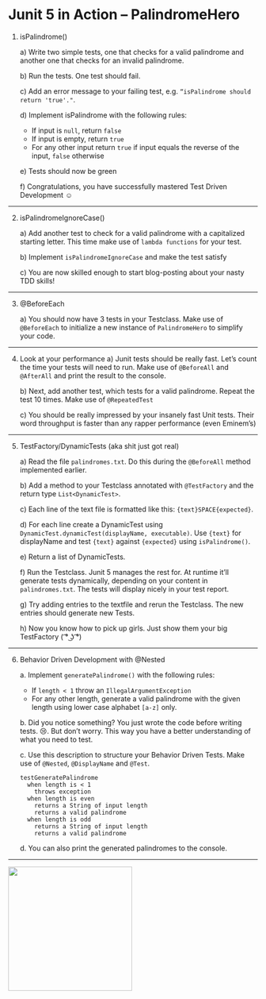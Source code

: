 # Junit 5 in Action – PalindromeHero
1.	isPalindrome()

    a) Write two simple tests, one that checks for a valid palindrome and another one that checks for an invalid palindrome.
    
    b) Run the tests. One test should fail.
    
    c) Add an error message to your failing test, e.g. `“isPalindrome should return 'true'."`.
    
    d) Implement isPalindrome with the following rules:

     - If input is `null`, return `false`
     -	If input is empty, return `true`
     -	For any other input return `true` if input equals the reverse of the input, `false` otherwise
        
    e) Tests should now be green
    
    f) Congratulations, you have successfully mastered Test Driven Development :relaxed:

---

2.	isPalindromeIgnoreCase()

    a)	Add another test to check for a valid palindrome with a capitalized starting letter. This time make use of `lambda functions` for your test.
    
    b)	Implement `isPalindromeIgnoreCase` and make the test satisfy
    
    c)	You are now skilled enough to start blog-posting about your nasty TDD skills!

---

3.	@BeforeEach

    a)	You should now have 3 tests in your Testclass. Make use of `@BeforeEach` to initialize a new instance of `PalindromeHero` to simplify your code.

---

4.	Look at your performance
    a)	Junit tests should be really fast. Let’s count the time your tests will need to run. Make use of `@BeforeAll` and `@AfterAll` and print the result to the console.
    
    b)	Next, add another test, which tests for a valid palindrome. Repeat the test 10 times. Make use of `@RepeatedTest`
    
    c)	You should be really impressed by your insanely fast Unit tests. Their word throughput is faster than any rapper performance (even Eminem’s)
    
---

5.	TestFactory/DynamicTests (aka shit just got real)

    a)	Read the file `palindromes.txt`. Do this during the `@BeforeAll` method implemented earlier.
    
    b)	Add a method to your Testclass annotated with `@TestFactory` and the return type `List<DynamicTest>`.
    
    c)	Each line of the text file is formatted like this: `{text}SPACE{expected}`.
    
    d)	For each line create a DynamicTest using `DynamicTest.dynamicTest(displayName, executable)`. Use `{text}` for displayName and test `{text}` against `{expected}` using `isPalindrome()`.
    
    e)	Return a list of DynamicTests.
    
    f)	Run the Testclass. Junit 5 manages the rest for. At runtime it’ll generate tests dynamically, depending on your content in `palindromes.txt`. The tests will display nicely in your test report.
    
    g)	Try adding entries to the textfile and rerun the Testclass. The new entries should generate new Tests.
    
    h)	Now you know how to pick up girls. Just show them your big TestFactory ( ͡° ͜ʖ ͡°)

---

6.	Behavior Driven Development with @Nested

    a.	Implement `generatePalindrome()` with the following rules:
    
       -	If `length < 1` throw an `IllegalArgumentException`
       -	For any other length, generate a valid palindrome with the given length using lower case alphabet `[a-z]` only.
       
    b.	Did you notice something? You just wrote the code before writing tests. :cry:. But don’t worry. This way you have a better understanding of what you need to test.
    
    c.	Use this description to structure your Behavior Driven Tests. Make use of `@Nested`, `@DisplayName` and `@Test`.
    
      ```
      testGeneratePalindrome
        when length is < 1
          throws exception
        when length is even
          returns a String of input length
          returns a valid palindrome
        when length is odd
          returns a String of input length
          returns a valid palindrome
      ```

    d.	You can also print the generated palindromes to the console.

---

<img src="https://vignette3.wikia.nocookie.net/spongebob/images/9/95/Meuterei.jpg" width="250">

 

